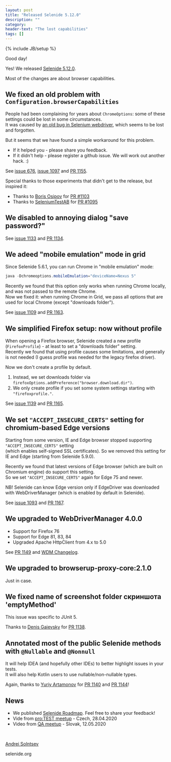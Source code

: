 ```yaml
---
layout: post
title: "Released Selenide 5.12.0"
description: ""
category:
header-text: "The lost capabilities"
tags: []
---
```

{% include JB/setup %}

Good day!

Yes! We released [Selenide 5.12.0](https://github.com/selenide/selenide/milestone/95?closed=1). 

Most of the changes are about browser capabilities.  

## We fixed an old problem with `Configuration.browserCapabilities`

People had been complaining for years about `ChromeOptions`: some of these settings could be lost in some circumstances.   
It was caused by [an old bug in Selenium webdriver](https://github.com/SeleniumHQ/selenium/issues/5279), which seems to be lost and forgotten.   

But it seems that we have found a simple workaround for this problem.     
* If it helped you - please share you feedback.  
* If it didn't help - please register a github issue. We will work out another hack. :) 

See [issue 676](https://github.com/selenide/selenide/issues/676), [issue 1097](https://github.com/selenide/selenide/issues/1097)
 and [PR 1155](https://github.com/selenide/selenide/pull/1155).

Special thanks to those experiments that didn't get to the release, but inspired it:
  * Thanks to [Boris Osipov](https://github.com/BorisOsipov) for [PR #1103](https://github.com/selenide/selenide/pull/1103) 
  * Thanks to [SeleniumTestAB](https://github.com/SeleniumTestAB) for [PR #1095](https://github.com/selenide/selenide/pull/1095)


## We disabled to annoying dialog "save password?"

See [issue 1133](https://github.com/selenide/selenide/issues/1133) and [PR 1134](https://github.com/selenide/selenide/pull/1134).

## We adeed "mobile emulation" mode in grid

Since Selenide 5.6.1, you can run Chrome in "mobile emulation" mode:
```java
java -Dchromeoptions.mobileEmulation="deviceName=Nexus 5"
```

Recently we found that this option only works when running Chrome locally, and was not passed to the remote Chrome.  
Now we fixed it: when running Chrome in Grid, we pass all options that are used for local Chrome (except "downloads folder"). 

See [issue 1109](https://github.com/selenide/selenide/issues/1109) and [PR 1163](https://github.com/selenide/selenide/pull/1163).


## We simplified Firefox setup: now without profile

When opening a Firefox browser, Selenide created a new profile (`FirefoxProfile`) - at least to set a "downloads folder" setting.  
Recently we found that using profile causes some limitations, and generally is not needed (I guess profile was needed for the legacy firefox driver).  

Now we don't create a profile by default.
1. Instead, we set downloads folder via `firefoxOptions.addPreference("browser.download.dir")`.
2. We only create profile if you set some system settings starting with `"firefoxprofile."`. 

See [issue 1139](https://github.com/selenide/selenide/issues/1139) and [PR 1165](https://github.com/selenide/selenide/pull/1165).


## We set `"ACCEPT_INSECURE_CERTS"` setting for chromium-based Edge versions

Starting from some version, IE and Edge browser stopped supporting `"ACCEPT_INSECURE_CERTS"` setting  
(which enables self-signed SSL certificates). So we removed this setting for IE and Edge (starting from Selenide 5.9.0).  

Recently we found that latest versions of Edge browser (which are built on Chromium engine) do support this setting.    
So we set `"ACCEPT_INSECURE_CERTS"` again for Edge 75 and newer. 

NB! Selenide can know Edge version only if EdgeDriver was downloaded with WebDriverManager (which is enabled by default in Selenide).  

See [issue 1093](https://github.com/selenide/selenide/issues/1093) and [PR 1167](https://github.com/selenide/selenide/pull/1167).


## We upgraded to WebDriverManager 4.0.0

* Support for Firefox 76
* Support for Edge 81, 83, 84
* Upgraded Apache HttpClient from 4.x to 5.0

See [PR 1149](https://github.com/selenide/selenide/pull/1149) and [WDM Changelog](https://github.com/bonigarcia/webdrivermanager/blob/master/CHANGELOG.md).

## We upgraded to browserup-proxy-core:2.1.0

Just in case. 


## We fixed name of screenshot folder скриншота 'emptyMethod'

This issue was specific to JUnit 5.  

Thanks to [Denis Gaievsky](https://github.com/dengayevskiy-sb) for [PR 1138](https://github.com/selenide/selenide/pull/1138).


## Annotated most of the public Selenide methods with `@Nullable` and `@Nonnull`

It will help IDEA (and hopefully other IDEs) to better highlight issues in your tests.   
It will also help Kotlin users to use nullable/non-nullable types. 

Again, thanks to [Yuriy Artamonov](https://github.com/jreznot) for 
 [PR 1140](https://github.com/selenide/selenide/pull/1140) and [PR 1144](https://github.com/selenide/selenide/pull/1144)!



## News

* We published [Selenide Roadmap](https://github.com/selenide/selenide/wiki/Selenide-Roadmap). Feel free to share your feedback!
* Vide from [pro:TEST meetup](https://www.youtube.com/watch?v=1d-nKyeTH2Y) - Czech, 28.04.2020
* Video from [QA meetup](https://www.youtube.com/watch?v=aFqZ6dbUJIw&feature=emb_logo) - Slovak, 12.05.2020

<br>

[Andrei Solntsev](http://asolntsev.github.io/)

selenide.org
